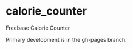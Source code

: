 calorie_counter
===============

Freebase Calorie Counter

Primary development is in the gh-pages branch.
